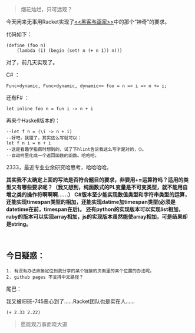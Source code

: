 > 烟花灿烂，只可远观？

今天闲来无事用Racket实现了[<<黑客与画家>>](http://www.ruanyifeng.com/blog/2010/10/why_lisp_is_superior.html)中的那个“神奇”的要求。

代码如下：

    (define (foo n)
        (lambda (i) (begin (set! n (+ n 1)) n)))


对了，前几天实现了。

C# ：

    Func<dynamic, Func<dynamic, dynamic>> foo = n => i => n += i;


还有F# ： 

    let inline foo n = fun i -> n + i

再来个Haskell版本的：

    --let f n = (\i -> n + i)
    --好吧，我错了，其实这么写就可以：
    let f n i = n + i
    --这是看趣学指南时想到的，试了下hlint告诉我这么写才是对的，🙄。
    --自动柯里化成一个返回函数的函数。哈哈哈。
2333，最近专业业余研究哈思考，哈哈哈哈。
    
**其实我不太确定上面的写法是否符合题目的要求，非要用+=运算符吗？适用的类型又有哪些要求呢？（我又想到，纯函数式的PL变量是不可变类型，就不能用自增之类的操作符啊啊啊……）
C#版本至少能实现数值类型和字符串类型的运算，还能实现timespan类型的相加，还能实现datime加timespan类型(必须是datetime在前，timespan在后)。
还有python的实现版本可以实现list相加，ruby的版本可以实现array相加，js的实现版本虽然能使array相加，可是结果却是string。**

&nbsp;

## 今日疑惑：

    1. 有没有办法直接定位到我分享的某个链接的页面里的某个位置的办法呢。
    2. github pages 不支持中文路径？

尾巴：
    
我又被IEEE-745恶心到了……Racket团队也是实在人……

    (+ 2.33 2.22)

> 愿能观万事而晓大道